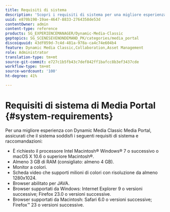 ```yaml
---
title: Requisiti di sistema
description: 'Scopri i requisiti di sistema per una migliore esperienza con Media Portal. '
uuid: e870b198-19ae-4647-8833-2764358de53d
contentOwner: admin
content-type: reference
products: SG_EXPERIENCEMANAGER/Dynamic-Media-Classic
geptopics: SG_SCENESEVENONDEMAND_PK/categories/media_portal
discoiquuid: 43df059d-7c4d-481a-978a-ca4c74e604b4
feature: Dynamic Media Classic,Collaboration,Asset Management
role: Administrator
translation-type: tm+mt
source-git-commit: e727c1b5fb43c7def842ff1bafcc8b3ef3437cde
workflow-type: tm+mt
source-wordcount: '100'
ht-degree: 41%

---
```



# Requisiti di sistema di Media Portal {#system-requirements}

Per una migliore esperienza con Dynamic Media Classic Media Portal, assicurati che il sistema soddisfi i seguenti requisiti di sistema e raccomandazioni:

* È richiesto il processore Intel Macintosh® Windows® 7 o successivo o macOS X 10.6 o superiore Macintosh®.
* Almeno 3 GB di RAM (consigliato: almeno 4 GB).
* Monitor a colori.
* Scheda video che supporti milioni di colori con risoluzione da almeno 1280x1024.
* Browser abilitato per JAVA.
* Browser supportati da Windows: Internet Explorer 9 o versioni successive; Firefox 23.0 o versioni successive.
* Browser supportati da Macintosh: Safari 6.0 o versioni successive; Firefox™ 23 o versioni successive.

